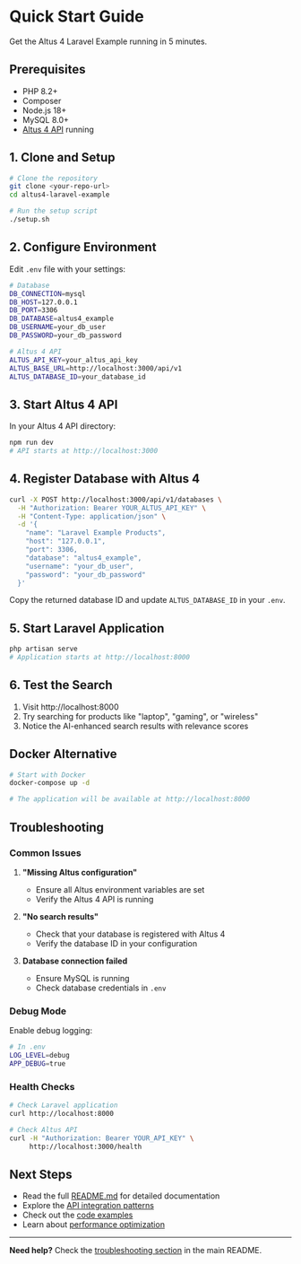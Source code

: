 # Quick Start Guide

Get the Altus 4 Laravel Example running in 5 minutes.

## Prerequisites

- PHP 8.2+
- Composer
- Node.js 18+
- MySQL 8.0+
- [Altus 4 API](https://github.com/altus4/core) running

## 1. Clone and Setup

```bash
# Clone the repository
git clone <your-repo-url>
cd altus4-laravel-example

# Run the setup script
./setup.sh
```

## 2. Configure Environment

Edit `.env` file with your settings:

```bash
# Database
DB_CONNECTION=mysql
DB_HOST=127.0.0.1
DB_PORT=3306
DB_DATABASE=altus4_example
DB_USERNAME=your_db_user
DB_PASSWORD=your_db_password

# Altus 4 API
ALTUS_API_KEY=your_altus_api_key
ALTUS_BASE_URL=http://localhost:3000/api/v1
ALTUS_DATABASE_ID=your_database_id
```

## 3. Start Altus 4 API

In your Altus 4 API directory:

```bash
npm run dev
# API starts at http://localhost:3000
```

## 4. Register Database with Altus 4

```bash
curl -X POST http://localhost:3000/api/v1/databases \
  -H "Authorization: Bearer YOUR_ALTUS_API_KEY" \
  -H "Content-Type: application/json" \
  -d '{
    "name": "Laravel Example Products",
    "host": "127.0.0.1",
    "port": 3306,
    "database": "altus4_example",
    "username": "your_db_user",
    "password": "your_db_password"
  }'
```

Copy the returned database ID and update `ALTUS_DATABASE_ID` in your `.env`.

## 5. Start Laravel Application

```bash
php artisan serve
# Application starts at http://localhost:8000
```

## 6. Test the Search

1. Visit http://localhost:8000
2. Try searching for products like "laptop", "gaming", or "wireless"
3. Notice the AI-enhanced search results with relevance scores

## Docker Alternative

```bash
# Start with Docker
docker-compose up -d

# The application will be available at http://localhost:8000
```

## Troubleshooting

### Common Issues

1. **"Missing Altus configuration"**
   - Ensure all Altus environment variables are set
   - Verify the Altus 4 API is running

2. **"No search results"**
   - Check that your database is registered with Altus 4
   - Verify the database ID in your configuration

3. **Database connection failed**
   - Ensure MySQL is running
   - Check database credentials in `.env`

### Debug Mode

Enable debug logging:

```bash
# In .env
LOG_LEVEL=debug
APP_DEBUG=true
```

### Health Checks

```bash
# Check Laravel application
curl http://localhost:8000

# Check Altus API
curl -H "Authorization: Bearer YOUR_API_KEY" \
     http://localhost:3000/health
```

## Next Steps

- Read the full [README.md](README.md) for detailed documentation
- Explore the [API integration patterns](README.md#api-integration-patterns)
- Check out the [code examples](README.md#usage-examples)
- Learn about [performance optimization](README.md#performance-optimization)

---

**Need help?** Check the [troubleshooting section](README.md#troubleshooting) in the main README.